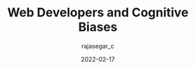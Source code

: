 ---
author: rajasegar_c
date: 2022-02-17
publisher: thepracticaldev
tags:
  - productivity
  - career
  - meta
target_url: https://dev.to/rajasegar/web-developers-and-cognitive-biases-245b
title: Web Developers and Cognitive Biases
---